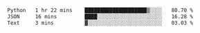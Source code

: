 <!--START_SECTION:waka-->

```txt
Python   1 hr 22 mins    ████████████████████▒░░░░   80.70 %
JSON     16 mins         ████░░░░░░░░░░░░░░░░░░░░░   16.28 %
Text     3 mins          ▓░░░░░░░░░░░░░░░░░░░░░░░░   03.03 %
```

<!--END_SECTION:waka-->
